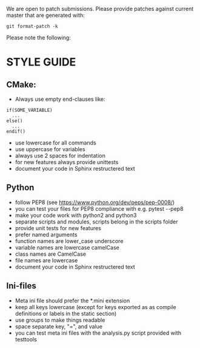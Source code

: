 We are open to patch submissions. Please provide patches against current master
that are generated with:

`git format-patch -k`

Please note the following:

STYLE GUIDE
===========

CMake:
------

* Always use empty end-clauses like:
```
if(SOME_VARIABLE)
  ...
else()
  ...
endif()
```
* use lowercase for all commands
* use uppercase for variables
* always use 2 spaces for indentation
* for new features always provide unittests
* document your code in Sphinx restructered text

Python
------

* follow PEP8 (see https://www.python.org/dev/peps/pep-0008/)
* you can test your files for PEP8 compliance with e.g. pytest --pep8
* make your code work with python2 and python3
* separate scripts and modules, scripts belong in the scripts folder
* provide unit tests for new features
* prefer named arguments
* function names are lower_case underscore
* variable names are lowercase camelCase
* class names are CamelCase
* file names are lowercase
* document your code in Sphinx restructered text

Ini-files
---------

* Meta ini file should prefer the *.mini extension
* keep all keys lowercase (except for keys exported as
  as compile definitions or labels in the static section)
* use groups to make things readable
* space separate key, "=", and value
* you can test meta ini files with the analysis.py script
  provided with testtools
